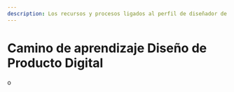 ```yaml
---
description: Los recursos y procesos ligados al perfil de diseñador de producto
---
```


# Camino de aprendizaje Diseño de Producto Digital

o
